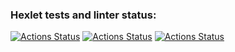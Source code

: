### Hexlet tests and linter status:
[![Actions Status](https://github.com/irisraine/python-project-50/workflows/hexlet-check/badge.svg)](https://github.com/irisraine/python-project-50/actions)
[![Actions Status](https://github.com/irisraine/python-project-50/workflows/pytest/badge.svg)](https://github.com/irisraine/python-project-50/actions/workflows/pytest.yml)
[![Actions Status](https://github.com/irisraine/python-project-50/workflows/flake8/badge.svg)](https://github.com/irisraine/python-project-50/actions/workflows/flake8.yml)